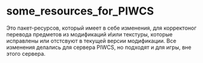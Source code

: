 # some_resources_for_PIWCS
Это пакет-ресурсов, который имеет в себе изменения, для корректоног перевода предметов из модификаций и\или текстуры, которые исправлены или отстсвуют в текущей версии модификации.
Все изменения делались для сервера PIWCS, но подходят и для игры, вне этого сервера. 
